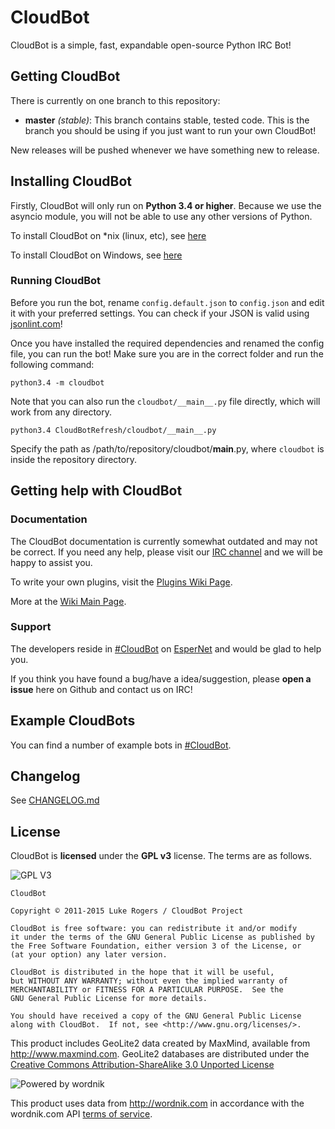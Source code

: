 # CloudBot

CloudBot is a simple, fast, expandable open-source Python IRC Bot!

## Getting CloudBot

There is currently on one branch to this repository:
 - **master** *(stable)*: This branch contains stable, tested code. This is the branch you should be using if you just want to run your own CloudBot!
 
New releases will be pushed whenever we have something new to release.

## Installing CloudBot

Firstly, CloudBot will only run on **Python 3.4 or higher**. Because we use the asyncio module, you will not be able to use any other versions of Python.

To install CloudBot on *nix (linux, etc), see [here](https://github.com/CloudBotIRC/CloudBot/wiki/Installing-on-*nix)

To install CloudBot on Windows, see [here](https://github.com/CloudBotIRC/CloudBot/wiki/Installing-on-Windows)


### Running CloudBot

Before you run the bot, rename `config.default.json` to `config.json` and edit it with your preferred settings. You can check if your JSON is valid using [jsonlint.com](http://jsonlint.com/)!

Once you have installed the required dependencies and renamed the config file, you can run the bot! Make sure you are in the correct folder and run the following command:

```
python3.4 -m cloudbot
```

Note that you can also run the `cloudbot/__main__.py` file directly, which will work from any directory.
```
python3.4 CloudBotRefresh/cloudbot/__main__.py
```
Specify the path as /path/to/repository/cloudbot/__main__.py, where `cloudbot` is inside the repository directory.

## Getting help with CloudBot

### Documentation

The CloudBot documentation is currently somewhat outdated and may not be correct. If you need any help, please visit our [IRC channel](irc://irc.esper.net/cloudbot) and we will be happy to assist you.

To write your own plugins, visit the [Plugins Wiki Page](https://github.com/CloudBotIRC/CloudBotRefresh/wiki/Writing-Refresh-Modules).

More at the [Wiki Main Page](https://github.com/CloudBotIRC/CloudBotRefresh/wiki).

### Support

The developers reside in [#CloudBot](irc://irc.esper.net/cloudbot) on [EsperNet](http://esper.net) and would be glad to help you.

If you think you have found a bug/have a idea/suggestion, please **open a issue** here on Github and contact us on IRC!

## Example CloudBots

You can find a number of example bots in [#CloudBot](irc://irc.esper.net/cloudbot "Connect via IRC to #CloudBot on irc.esper.net").

## Changelog

See [CHANGELOG.md](https://github.com/CloudBotIRC/CloudBot/blob/master/CHANGELOG.md)

## License

CloudBot is **licensed** under the **GPL v3** license. The terms are as follows.

![GPL V3](https://www.gnu.org/graphics/gplv3-127x51.png)
    
    CloudBot

    Copyright © 2011-2015 Luke Rogers / CloudBot Project

    CloudBot is free software: you can redistribute it and/or modify
    it under the terms of the GNU General Public License as published by
    the Free Software Foundation, either version 3 of the License, or
    (at your option) any later version.

    CloudBot is distributed in the hope that it will be useful,
    but WITHOUT ANY WARRANTY; without even the implied warranty of
    MERCHANTABILITY or FITNESS FOR A PARTICULAR PURPOSE.  See the
    GNU General Public License for more details.

    You should have received a copy of the GNU General Public License
    along with CloudBot.  If not, see <http://www.gnu.org/licenses/>.
    
This product includes GeoLite2 data created by MaxMind, available from
<a href="http://www.maxmind.com">http://www.maxmind.com</a>. GeoLite2 databases are distributed under the [Creative Commons Attribution-ShareAlike 3.0 Unported License](https://creativecommons.org/licenses/by-sa/3.0/)

![Powered by wordnik](https://www.wordnik.com/img/wordnik_badge_a1.png)

This product uses data from <a href="http://wordnik.com">http://wordnik.com</a> in accordance with the wordnik.com API <a href="http://developer.wordnik.com/#!/terms">terms of service</a>.
